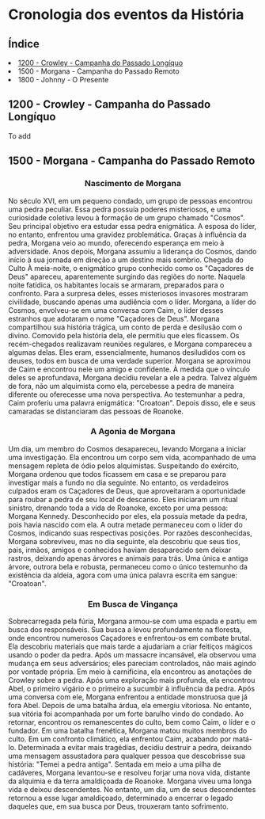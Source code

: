 <h1>Cronologia dos eventos da História</h1>

<h2>Índice</h2>
<a href = '1200 - Crowley'><li>1200 - Crowley - Campanha do Passado Longíquo</li></a>
<li>1500 - Morgana - Campanha do Passado Remoto</li>
<li>1800 - Johnny - O Presente</li>

<a name = '1200 - Crowley'><h2>1200 - Crowley - Campanha do Passado Longíquo</h2></a>
<p>To add</p>
<h2>1500 - Morgana - Campanha do Passado Remoto</h2>
<b><center><h3>Nascimento de Morgana</h3></center></b>
No século XVI, em um pequeno condado, um grupo de pessoas encontrou uma pedra peculiar. Essa pedra possuía poderes misteriosos, e uma curiosidade coletiva levou à formação de um grupo chamado "Cosmos". Seu principal objetivo era estudar essa pedra enigmática. A esposa do líder, no entanto, enfrentou uma gravidez problemática. Graças à influência da pedra, Morgana veio ao mundo, oferecendo esperança em meio à adversidade.
Anos depois, Morgana assumiu a liderança do Cosmos, dando início à sua jornada em direção a um destino mais sombrio.
Chegada do Culto
À meia-noite, o enigmático grupo conhecido como os "Caçadores de Deus" apareceu, aparentemente surgindo das regiões do norte. Naquela noite fatídica, os habitantes locais se armaram, preparados para o confronto. Para a surpresa deles, esses misteriosos invasores mostraram civilidade, buscando apenas uma audiência com o líder. Morgana, a líder do Cosmos, envolveu-se em uma conversa com Caim, o líder desses estranhos que adotaram o nome "Caçadores de Deus".
Morgana compartilhou sua história trágica, um conto de perda e desilusão com o divino. Comovido pela história dela, ele permitiu que eles ficassem.
Os recém-chegados realizavam reuniões regulares, e Morgana compareceu a algumas delas. Eles eram, essencialmente, humanos desiludidos com os deuses, todos em busca de uma verdade superior. Morgana se aproximou de Caim e encontrou nele um amigo e confidente. À medida que o vínculo deles se aprofundava, Morgana decidiu revelar a ele a pedra. Talvez alguém de fora, não um alquimista como ela, percebesse a pedra de maneira diferente ou oferecesse uma nova perspectiva.
Ao testemunhar a pedra, Caim proferiu uma palavra enigmática: "Croatoan". Depois disso, ele e seus camaradas se distanciaram das pessoas de Roanoke.
<b><center><h3>A Agonia de Morgana</h3></center></b>
Um dia, um membro do Cosmos desapareceu, levando Morgana a iniciar uma investigação. Ela encontrou um corpo sem vida, acompanhado de uma mensagem repleta de ódio pelos alquimistas. Suspeitando do exército, Morgana ordenou que todos ficassem em casa e se preparou para investigar mais a fundo no dia seguinte. No entanto, os verdadeiros culpados eram os Caçadores de Deus, que aproveitaram a oportunidade para roubar a pedra de seu local de descanso. Eles iniciaram um ritual sinistro, drenando toda a vida de Roanoke, exceto por uma pessoa: Morgana Kennedy. Desconhecido por eles, ela possuía metade da pedra, pois havia nascido com ela. A outra metade permaneceu com o líder do Cosmos, indicando suas respectivas posições.
Por razões desconhecidas, Morgana sobreviveu, mas no dia seguinte, ela descobriu que seus tios, pais, irmãos, amigos e conhecidos haviam desaparecido sem deixar rastros, deixando apenas árvores e animais para trás. Uma única e antiga árvore, outrora bela e robusta, permaneceu como o único testemunho da existência da aldeia, agora com uma única palavra escrita em sangue: "Croatoan".
<b><center><h3>Em Busca de Vingança</h3></center></b>
Sobrecarregada pela fúria, Morgana armou-se com uma espada e partiu em busca dos responsáveis. Sua busca a levou profundamente na floresta, onde encontrou numerosos Caçadores e enfrentou-os em combate brutal. Ela descobriu materiais que mais tarde a ajudariam a criar feitiços mágicos usando o poder da pedra. Após um massacre incansável, ela observou uma mudança em seus adversários; eles pareciam controlados, não mais agindo por vontade própria. Em meio à carnificina, ela encontrou as anotações de Crowley sobre a pedra.
Após uma exploração mais profunda, ela encontrou Abel, o primeiro vigário e o primeiro a sucumbir à influência da pedra. Após uma conversa com ele, Morgana enfrentou a entidade monstruosa que já fora Abel. Depois de uma batalha árdua, ela emergiu vitoriosa. No entanto, sua vitória foi acompanhada por um forte barulho vindo do condado. Ao retornar, encontrou os remanescentes do culto, bem como Caim, o líder e o fundador.
Em uma batalha frenética, Morgana matou muitos membros do culto. Em um confronto climático, ela enfrentou Caim, acabando por matá-lo. Determinada a evitar mais tragédias, decidiu destruir a pedra, deixando uma mensagem assustadora para qualquer pessoa que descobrisse sua história: "Temei a pedra antiga".
Sentada em meio a uma pilha de cadáveres, Morgana levantou-se e resolveu forjar uma nova vida, distante da alquimia e da terra amaldiçoada de Roanoke. Morgana viveu uma longa vida e deixou descendentes. No entanto, um dia, um de seus descendentes retornou a esse lugar amaldiçoado, determinado a encerrar o legado daqueles que, em sua busca por Deus, trouxeram tanto sofrimento.
